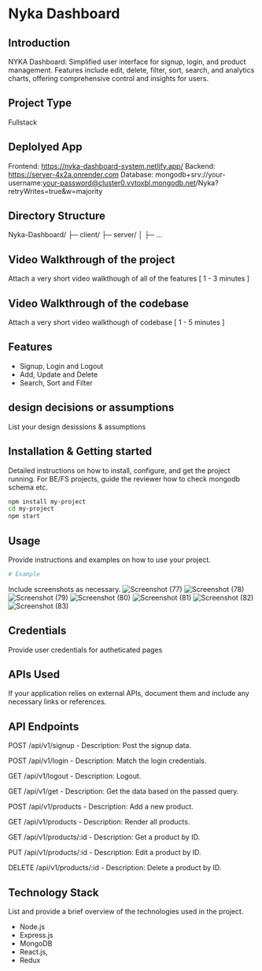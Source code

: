 # Nyka Dashboard

## Introduction
NYKA Dashboard: Simplified user interface for signup, login, and product management. Features include edit, delete, filter, sort, search, and analytics charts, offering comprehensive control and insights for users.

## Project Type
 Fullstack

## Deplolyed App
Frontend: https://nyka-dashboard-system.netlify.app/
Backend: https://server-4x2a.onrender.com
Database: mongodb+srv://your-username:your-password@cluster0.vvtoxbl.mongodb.net/Nyka?retryWrites=true&w=majority

## Directory Structure
Nyka-Dashboard/
├─ client/
├─ server/
│  ├─ ...

## Video Walkthrough of the project
Attach a very short video walkthough of all of the features [ 1 - 3 minutes ]

## Video Walkthrough of the codebase
Attach a very short video walkthough of codebase [ 1 - 5 minutes ]

## Features
- Signup, Login and Logout
- Add, Update and Delete
- Search, Sort and Filter

## design decisions or assumptions
List your design desissions & assumptions

## Installation & Getting started
Detailed instructions on how to install, configure, and get the project running. For BE/FS projects, guide the reviewer how to check mongodb schema etc.

```bash
npm install my-project
cd my-project
npm start
```

## Usage
Provide instructions and examples on how to use your project.

```bash
# Example
```

Include screenshots as necessary.
![Screenshot (77)](https://github.com/raobaba/Nyka-Dashboard/assets/99542983/a3308c84-2cbc-4622-8fe1-bb1ba046f422)
![Screenshot (78)](https://github.com/raobaba/Nyka-Dashboard/assets/99542983/11717f04-160a-444f-8db0-d4cc8533495e)
![Screenshot (79)](https://github.com/raobaba/Nyka-Dashboard/assets/99542983/0257df51-3731-4922-bccc-13a2eefd99f2)
![Screenshot (80)](https://github.com/raobaba/Nyka-Dashboard/assets/99542983/8bfb0664-2f1f-44b5-a426-e8c6f2d3a22e)
![Screenshot (81)](https://github.com/raobaba/Nyka-Dashboard/assets/99542983/496035ad-8642-4173-81e7-1c0cbadf110c)
![Screenshot (82)](https://github.com/raobaba/Nyka-Dashboard/assets/99542983/39600772-77f9-45e5-a3c8-3aa11ec84e73)
![Screenshot (83)](https://github.com/raobaba/Nyka-Dashboard/assets/99542983/4c5786fd-ed06-4de3-80dd-bab4b61058a1)
## Credentials
Provide user credentials for autheticated pages

## APIs Used
If your application relies on external APIs, document them and include any necessary links or references.

## API Endpoints
POST /api/v1/signup - Description: Post the signup data.

POST /api/v1/login - Description: Match the login credentials.

GET /api/v1/logout - Description: Logout.

GET /api/v1/get - Description: Get the data based on the passed query.

POST /api/v1/products - Description: Add a new product.

GET /api/v1/products - Description: Render all products.

GET /api/v1/products/:id - Description: Get a product by ID.

PUT /api/v1/products/:id - Description: Edit a product by ID.

DELETE /api/v1/products/:id - Description: Delete a product by ID.



## Technology Stack
List and provide a brief overview of the technologies used in the project.

- Node.js
- Express.js
- MongoDB
- React.js,
- Redux
